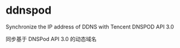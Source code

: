 # ddnspod
Synchronize the IP address of DDNS with Tencent DNSPOD API 3.0
<p>同步基于 DNSPod API 3.0 的动态域名</p>
